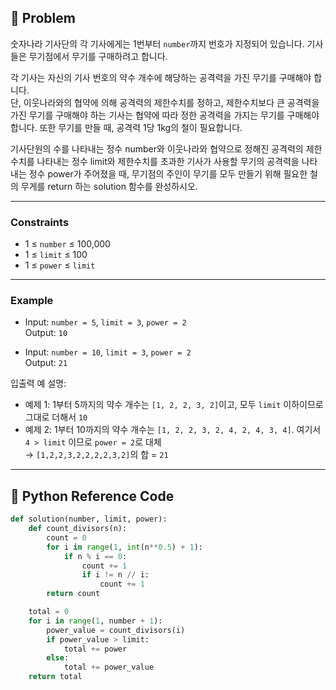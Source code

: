 ## 🧠 Problem
숫자나라 기사단의 각 기사에게는 1번부터 `number`까지 번호가 지정되어 있습니다. 기사들은 무기점에서 무기를 구매하려고 합니다.

각 기사는 자신의 기사 번호의 약수 개수에 해당하는 공격력을 가진 무기를 구매해야 합니다.  
단, 이웃나라와의 협약에 의해 공격력의 제한수치를 정하고, 제한수치보다 큰 공격력을 가진 무기를 구매해야 하는 기사는 협약에 따라 정한 공격력을 가지는 무기를 구매해야 합니다.
또한 무기를 만들 때, 공격력 1당 1kg의 철이 필요합니다. 

기사단원의 수를 나타내는 정수 number와 이웃나라와 협약으로 정해진 공격력의 제한수치를 나타내는 정수 limit와 제한수치를 초과한 기사가 사용할 무기의 공격력을 나타내는 정수 power가 주어졌을 때, 
무기점의 주인이 무기를 모두 만들기 위해 필요한 철의 무게를 return 하는 solution 함수를 완성하시오.

---

### Constraints
- 1 ≤ `number` ≤ 100,000
- 1 ≤ `limit` ≤ 100
- 1 ≤ `power` ≤ `limit`

---

### Example

- Input: `number = 5`, `limit = 3`, `power = 2`  
  Output: `10`

- Input: `number = 10`, `limit = 3`, `power = 2`  
  Output: `21`

입출력 예 설명:

- 예제 1: 1부터 5까지의 약수 개수는 `[1, 2, 2, 3, 2]`이고, 모두 `limit` 이하이므로 그대로 더해서 `10`
- 예제 2: 1부터 10까지의 약수 개수는 `[1, 2, 2, 3, 2, 4, 2, 4, 3, 4]`. 여기서 `4 > limit` 이므로 `power = 2`로 대체  
  → `[1,2,2,3,2,2,2,2,3,2]`의 합 = `21`

---

## 🐍 Python Reference Code
```python
def solution(number, limit, power):
    def count_divisors(n):
        count = 0
        for i in range(1, int(n**0.5) + 1):
            if n % i == 0:
                count += 1
                if i != n // i:
                    count += 1
        return count

    total = 0
    for i in range(1, number + 1):
        power_value = count_divisors(i)
        if power_value > limit:
            total += power
        else:
            total += power_value
    return total
```
